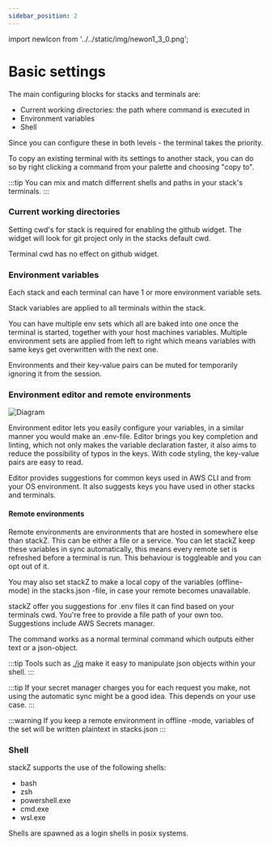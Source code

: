```yaml
---
sidebar_position: 2
---
```



import newIcon from '../../static/img/newon1_3_0.png';

# Basic settings

The main configuring blocks for stacks and terminals are:

-   Current working directories: the path where command is executed in
-   Environment variables
-   Shell

Since you can configure these in both levels - the terminal takes the priority.

To copy an existing terminal with its settings to another stack, you can do so by right clicking a command from your palette and choosing "copy to".

:::tip
You can mix and match differrent shells and paths in your stack's terminals.
:::

### Current working directories

Setting cwd's for stack is required for enabling the github widget. The widget will look for git project only in the stacks default cwd.

Terminal cwd has no effect on github widget.

### Environment variables 


Each stack and each terminal can have 1 or more environment variable sets.

Stack variables are applied to all terminals within the stack.

You can have multiple env sets which all are baked into one once the terminal is started, together with your host machines variables. Multiple environment sets are applied from left to right which means variables with same keys get overwritten with the next one.

Environments and their key-value pairs can be muted for temporarily ignoring it from the session.


### Environment editor and remote environments

<div style={{width: '100%'}}> <img src={newIcon} alt="Diagram" style={{width: 80}} /></div>

Environment editor lets you easily configure your variables, in a similar manner you would make an .env-file.
Editor brings you key completion and linting, which not only makes the variable declaration faster, it also aims to reduce the possibility of typos in the keys. With code styling, the key-value pairs are easy to read.

Editor provides suggestions for common keys used in AWS CLI and from your OS environment. It also suggests keys you have used in other stacks and terminals.

#### Remote environments

Remote environments are environments that are hosted in somewhere else than stackZ. This can be either a file or a service. You can let stackZ keep these variables in sync automatically, this means every remote set is refreshed before a terminal is run. This behaviour is toggleable and you can opt out of it. 

You may also set stackZ to make a local copy of the variables (offline-mode) in the stacks.json -file, in case your remote becomes unavailable.

stackZ offer you suggestions for .env files it can find based on your terminals cwd. You're free to provide a file path of your own too. 
Suggestions include AWS Secrets manager.

The command works as a normal terminal command which outputs either text or a json-object.

:::tip
Tools such as [./jq](https://jqlang.github.io/jq/) make it easy to manipulate json objects within your shell.
:::

:::tip
If your secret manager charges you for each request you make, not using the automatic sync might be a good idea. This depends on your use case.
:::

:::warning
If you keep a remote environment in offline -mode, variables of the set will be written plaintext in stacks.json
:::

### Shell

stackZ supports the use of the following shells:

-   bash
-   zsh
-   powershell.exe
-   cmd.exe
-   wsl.exe

Shells are spawned as a login shells in posix systems.
